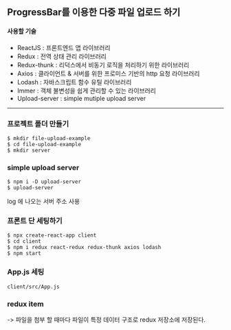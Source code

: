 ## ProgressBar를 이용한 다중 파일 업로드 하기

#### 사용할 기술

- ReactJS : 프론트엔드 앱 라이브러리
- Redux : 전역 상태 관리 라이브러리
- Redux-thunk : 리덕스에서 비동기 로직을 처리하기 위한 라이브러리
- Axios : 클라이언트 & 서버를 위한 프로미스 기반의 http 요청 라이브러리
- Lodash : 자바스크립트 함수 유틸 라이브러리
- Immer : 객체 불변성을 쉽게 관리할 수 있는 라이브러리
- Upload-server : simple mutiple upload server

---

### 프로젝트 폴더 만들기

```
$ mkdir file-upload-example
$ cd file-upload-example
$ mkdir server
```

### simple upload server
```
$ npm i -D upload-server
$ upload-server
```

log 에 나오는 서버 주소 사용


### 프론트 단 세팅하기

```
$ npx create-react-app client
$ cd client
$ npm i redux react-redux redux-thunk axios lodash
$ npm start
```

### App.js 세팅

```
client/src/App.js
```

### redux item

-> 파일을 첨부 할 때마다 파일이 특정 데이터 구조로 redux 저장소에 저장된다.
